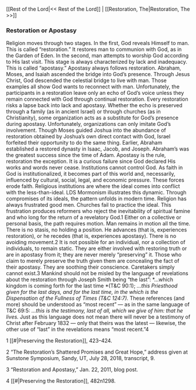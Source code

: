 [[Rest of the Lord|<< Rest of the Lord]]  |  [[Restoration, The|Restoration, The >>]]

### Restoration or Apostasy
Religion moves through two stages. In the first, God reveals Himself to man. This is called “restoration.” It restores man to communion with God, as in the Garden of Eden. In the second, man attempts to worship God according to His last visit. This stage is always characterized by lack and inadequacy. This is called “apostasy.” Apostasy always follows restoration. Abraham, Moses, and Isaiah ascended the bridge into God’s presence. Through Jesus Christ, God descended the celestial bridge to live with man. Those examples all show God wants to reconnect with man. Unfortunately, the participants in a restoration leave only an echo of God’s voice unless they remain connected with God through continual restoration. Every restoration risks a lapse back into lack and apostasy. Whether the echo is preserved through a family (as in ancient Israel) or through churches (as in Christianity), some organization acts as a substitute for God’s presence during apostasy. Unfortunately, organizations can only imitate God’s involvement. Though Moses guided Joshua into the abundance of restoration obtained by Joshua’s own direct contact with God, Israel forfeited their opportunity to do the same thing. Earlier, Abraham established a restored dynasty in Isaac, Jacob, and Joseph. Abraham’s was the greatest success since the time of Adam. Apostasy is the rule, restoration the exception. It is a curious failure since God declared His works and words never cease. Institutions cannot control God. As faith in God is institutionalized, it becomes part of this world and, necessarily, influenced by cultural, social, legal, and economic pressure. These forces erode faith. Religious institutions are where the ideal comes into conflict with the less-than-ideal. LDS Mormonism illustrates this dynamic. Through compromises of its ideals, the pattern unfolds in modern time. Religion has always frustrated good men. Churches fail to practice the ideal. This frustration produces reformers who reject the inevitability of spiritual famine and who long for the return of a revelatory God.1 Either on a collective or personal basis, the path requires motion. Man remains in motion all the time. There is no stasis, no holding a position. He advances (that is, experiences restoration), or he recedes (that is, experiences apostasy). There is no avoiding movement.2 It is not possible for an individual, nor a collection of individuals, to remain static. They are either involved with restoring truth or are in apostasy from it; they are never merely “preserving” it. Those who claim to merely preserve the truth given them are concealing the fact of their apostasy. They are soothing their conscience. Caretakers simply cannot exist.3 Mankind should not be misled by the language of revelations about the restoration through Joseph Smith being “the last”: *…which kingdom is coming forth for the last time *(T&C 90:1); *…this Priesthood given for the last days, and for the last time, in the which is the Dispensation of the Fullness of Times *(T&C 124:7)*.* These references (and more) should be understood as “most recent” — as in the same language of T&C 69:5: *…this is the testimony, last of all, which we give of him: that he lives.* Just as this language does not mean there will never be a testimony of Christ after February 1832 — only that theirs was the latest — likewise, the other use of “last” in the revelations means “most recent.”4



1
[[#|Preserving the Restoration]], 423–424.


2 “The Restoration’s Shattered Promises and Great Hope,” address given at Sunstone Symposium, Sandy, UT, July 28, 2018, transcript, 9.


3 “Restoration and Apostasy,” Jan. 22, 2011, blog post.


4
[[#|Preserving the Restoration]], 482n1298.